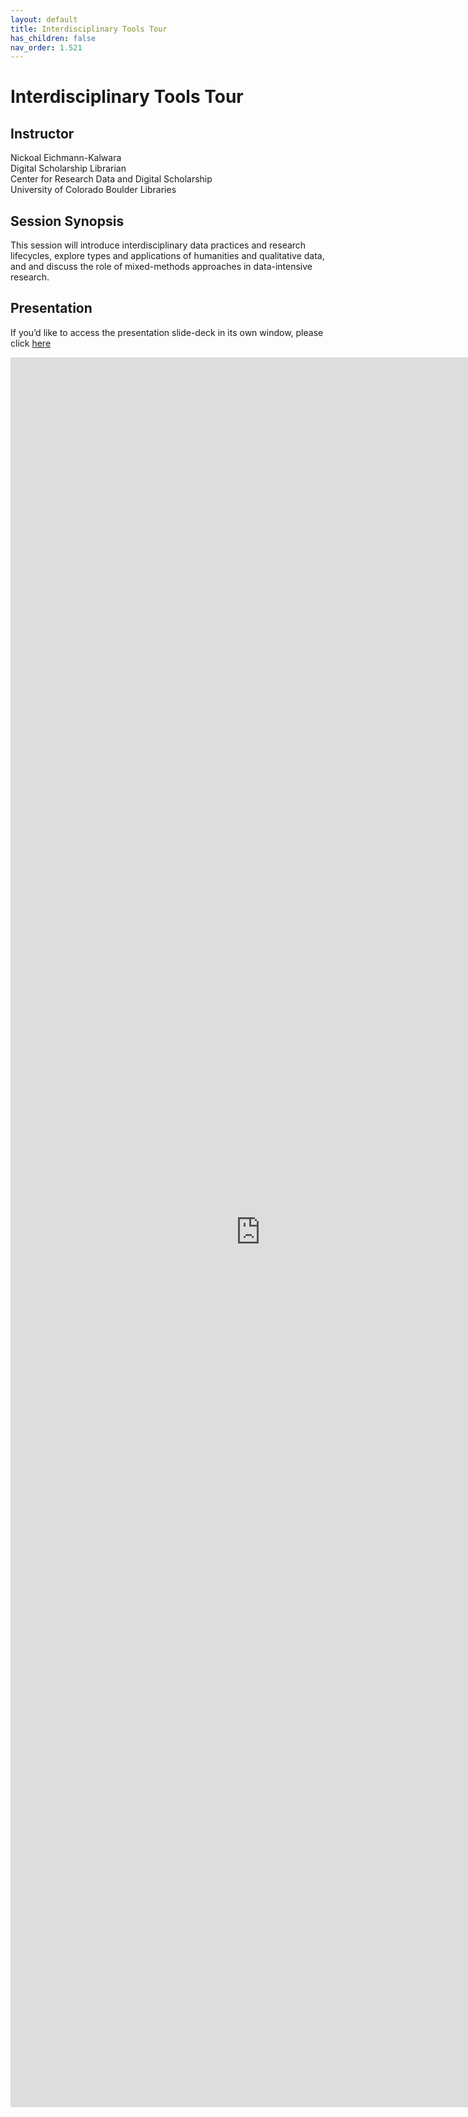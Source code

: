 ```yaml
---
layout: default
title: Interdisciplinary Tools Tour
has_children: false
nav_order: 1.521
---
```

  
# Interdisciplinary Tools Tour
  
## Instructor

Nickoal Eichmann-Kalwara\
Digital Scholarship Librarian\
Center for Research Data and Digital Scholarship\
University of Colorado Boulder Libraries

## Session Synopsis

This session will introduce interdisciplinary data practices and research lifecycles, explore types and applications of humanities and qualitative data, and and discuss the role of mixed-methods approaches in data-intensive research. 

## Presentation

If you’d like to access the presentation slide-deck in its own window, please click [here](https://docs.google.com/presentation/d/19xYGa8xPxNUxa77gAWJk23ryxdai7UUHXtvn16ulT5w/edit?usp=sharing)

<iframe src="https://docs.google.com/presentation/d/19xYGa8xPxNUxa77gAWJk23ryxdai7UUHXtvn16ulT5w/edit?usp=sharing" style="width: 800px; height: 2800px;" frameBorder="0"></iframe>



